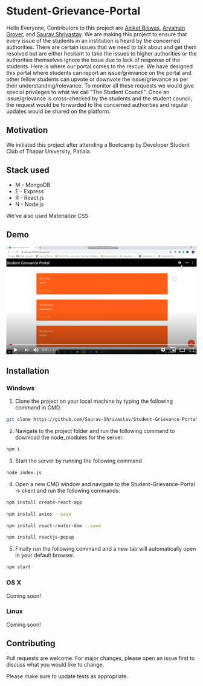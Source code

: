 # Student-Grievance-Portal
Hello Everyone, Contributors to this project are [Aniket Biswas](https://github.com/aniketbiswas21), [Aryaman Grover](https://github.com/Aryaman1706), and [Saurav Shrivastav](https://github.com/Saurav-Shrivastav). 
We are making this project to ensure that every issue of the students in an institution is heard by the concerned authorities.
There are certain issues that we need to talk about and get them resolved but are either hesitant to take the issues to higher authorities or the authorities themselves ignore the issue due to lack of response of the students. 
Here is where our portal comes to the rescue. We have designed this portal where students can report an issue/grievance on the portal and other fellow students can upvote or downvote the issue/grievance as per their understanding/relevance. 
To monitor all these requests we would give special privileges to what we call "The Student Council". 
Once an issue/grievance is cross-checked by the students and the student council, the request would be forwarded to the concerned authorities and regular updates would be shared on the platform.

## Motivation
We initiated this project after attending a Bootcamp by Developer Student Club of Thapar University, Patiala.

## Stack used
* M - MongoDB
* E - Express
* R - React.js
* N - Node.js

We've also used Materialize CSS

## Demo 

[![Demo video on YouTube](img/demo-readme.png)](https://youtu.be/6Go91-rAxiY)

## Installation 

### Windows

1. Clone the project on your local machine by typing the following command in CMD.
```bash
git clone https://github.com/Saurav-Shrivastav/Student-Grievance-Portal.git
```

2. Navigate to the project folder and run the following command to download the node_modules for the server.
```bash
npm i
```

3. Start the server by running the following command
```bash
node index.js
```

4. Open a new CMD window and navigate to the Student-Grievance-Portal -> client and run the following commands:
```bash
npm install create-react-app
```

```bash
npm install axios --save
```

```bash
npm install react-router-dom --save
```

```bash
npm install reactjs-popup
```

5. Finally run the following command and a new tab will automatically open in your default browser.
```bash
npm start
```

### OS X
Coming soon!

### Linux 
Coming soon!

## Contributing
Pull requests are welcome. For major changes, please open an issue first to discuss what you would like to change.

Please make sure to update tests as appropriate.

